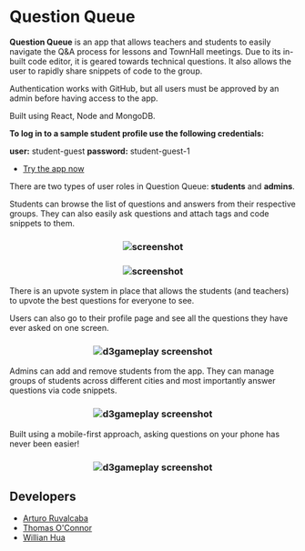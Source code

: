 # Question Queue

**Question Queue** is an app that allows teachers and students to easily navigate the Q&A process for lessons and TownHall meetings. Due to its in-built code editor, it is geared towards technical questions. It also allows the user to rapidly share snippets of code to the group.

Authentication works with GitHub, but all users must be approved by an admin before having access to the app.

Built using React, Node and MongoDB.

**To log in to a sample student profile use the following credentials:**

**user:** student-guest
**password:** student-guest-1

* [Try the app now]



There are two types of user roles in Question Queue: **students** and **admins**.

Students can browse the list of questions and answers from their respective groups. They can also easily ask questions and attach tags and code snippets to them.

<h3 align="center">
  <img src="https://dl.dropboxusercontent.com/s/b34l9l3yrnhdjb0/qq_01.png?dl=0" alt="screenshot" />
</h3>

<h3 align="center">
  <img src="https://dl.dropboxusercontent.com/s/t5qj68p9nsmui1d/qq_02.png?dl=0" alt="screenshot" />
</h3>

There is an upvote system in place that allows the students (and teachers) to upvote the best questions for everyone to see.

Users can also go to their profile page and see all the questions they have ever asked on one screen.

<h3 align="center">
  <img src="https://dl.dropboxusercontent.com/s/60pgzs0c7j2qjso/qq_04.png?dl=0" alt="d3gameplay screenshot" />
</h3>

Admins can add and remove students from the app. They can manage groups of students across different cities and most importantly answer questions via code snippets.

<h3 align="center">
  <img src="https://dl.dropboxusercontent.com/s/nkb977ndfokl3h4/qq_03.png?dl=0" alt="d3gameplay screenshot" />
</h3>

Built using a mobile-first approach, asking questions on your phone has never been easier!

<h3 align="center">
  <img src="https://dl.dropboxusercontent.com/s/bwz787a3kg8zqee/qq_05.png?dl=0" alt="d3gameplay screenshot" />
</h3>

Developers
------

* [Arturo Ruvalcaba]
* [Thomas O'Connor]
* [Willian Hua]

<!---
Link References
-->

[Try the app now]:https://questionqueue-hr.herokuapp.com/
[Arturo Ruvalcaba]:https://github.com/aruvham
[Thomas O'Connor]:https://github.com/tgoc99
[Willian Hua]:https://github.com/huawillian
